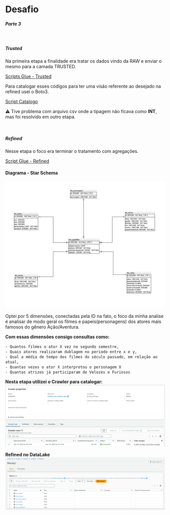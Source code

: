 # Desafio

##### Parte 3
<br>

##### Trusted

Na primeira etapa a finalidade era tratar os dados vindo da RAW e enviar o mesmo para a camada TRUSTED.

[Scripts Glue - Trusted](https://github.com/MatheusSanteago/Sprints-CompassUOL/tree/main/Sprint9/Desafio/ToTrusted)

Para catalogar esses códigos para ter uma visão referente ao desejado na refined usei o Boto3.

[Script Catalogo](https://github.com/MatheusSanteago/Sprints-CompassUOL/blob/main/Sprint9/Desafio/ToTrusted/catalogTrusted.py)

⚠️ Tive problema com arquivo csv onde a tipagem não ficava como **INT**, mas foi resolvido em outro etapa.

<br>

##### Refined

Nesse etapa o foco era terminar o tratamento com agregações.

[Script Glue - Refined](https://github.com/MatheusSanteago/Sprints-CompassUOL/tree/main/Sprint9/Desafio/ToRefined)

#### Diagrama - Star Schema

![Diagrama](./Desafio/ToRefined/diagrama.png)

Optei por 5 dimensões, conectadas pela ID na fato, o foco da minha analise é analisar de modo geral os filmes e papeis(personagens) dos atores mais famosos do gênero Ação/Aventura.

**Com essas dimensões consigo consultas como:** 

    - Quantos filmes o ator X vez no segundo semestre, 
    - Quais atores realizaram dublagem no periodo entre x e y,
    - Qual a média de tempo dos filmes do século passado, em relação ao atual,
    - Quantas vezes o ator X interpretou o personagem X
    - Quantas atrizes já participaram de Velozes e Furiosos
    


**Nesta etapa utilizei o Crawler para catalogar:**
![Anexo Crawler](./Desafio/ToRefined/catalogRefinedCrawler.png)

**Refined no DataLake**
![Anexo S3](./Desafio/ToRefined/S3Refined.png)